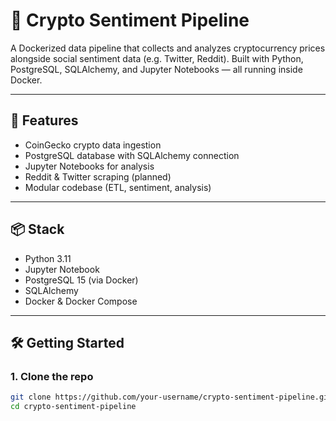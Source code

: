 # 🧠 Crypto Sentiment Pipeline

A Dockerized data pipeline that collects and analyzes cryptocurrency prices alongside social sentiment data (e.g. Twitter, Reddit). Built with Python, PostgreSQL, SQLAlchemy, and Jupyter Notebooks — all running inside Docker.

---

## 🚀 Features

- CoinGecko crypto data ingestion
- PostgreSQL database with SQLAlchemy connection
- Jupyter Notebooks for analysis
- Reddit & Twitter scraping (planned)
- Modular codebase (ETL, sentiment, analysis)

---

## 📦 Stack

- Python 3.11
- Jupyter Notebook
- PostgreSQL 15 (via Docker)
- SQLAlchemy
- Docker & Docker Compose

---

## 🛠️ Getting Started

### 1. Clone the repo

```bash
git clone https://github.com/your-username/crypto-sentiment-pipeline.git
cd crypto-sentiment-pipeline
